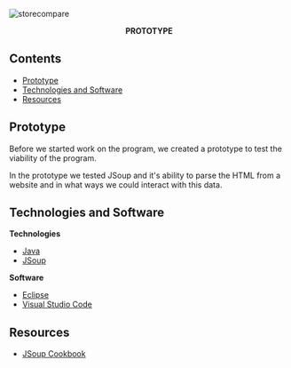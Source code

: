 ![storecompare](https://user-images.githubusercontent.com/22448079/38895768-d87f1a4c-4288-11e8-99ab-416e24d32da8.png)

<p align="center">
  <b>PROTOTYPE</b><br>
</p>

## Contents
* [Prototype](#protoype)
* [Technologies and Software](#technologies-and-Software)
* [Resources](#resources)

## Prototype
Before we started work on the program, we created a prototype to test the viability of the program.

In the prototype we tested JSoup and it's ability to parse the HTML from a website and in what ways we could interact with this data.


## Technologies and Software
**Technologies**
- [Java](https://java.com/en/download/)
- [JSoup](https://jsoup.org/)

**Software**
- [Eclipse](https://www.eclipse.org/)
- [Visual Studio Code](https://code.visualstudio.com/)

## Resources
- [JSoup Cookbook](https://jsoup.org/cookbook/)
